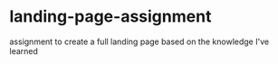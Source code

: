 # landing-page-assignment
assignment to create a full landing page based on the knowledge I've learned
